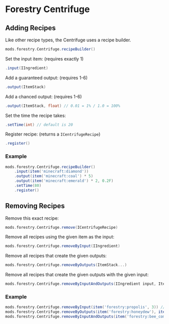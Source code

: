 # Forestry Centrifuge
## Adding Recipes
Like other recipe types, the Centrifuge uses a recipe builder.
```groovy
mods.forestry.Centrifuge.recipeBuilder()
```
Set the input item: (requires exactly 1)
```groovy
.input(IIngredient)
```
Add a guaranteed output: (requires 1-6)
```groovy
.output(ItemStack)
```
Add a chanced output: (requires 1-6)
```groovy
.output(ItemStack, float) // 0.01 = 1% / 1.0 = 100%
```
Set the time the recipe takes:
```groovy
.setTime(int) // default is 20
```
Register recipe: (returns a `ICentrifugeRecipe`)
```groovy
.register()
```
### Example
```groovy
mods.forestry.Centrifuge.recipeBuilder()
    .input(item('minecraft:diamond'))
    .output(item('minecraft:coal') * 5)
    .output(item('minecraft:emerald') * 2, 0.2F)
    .setTime(80)
    .register()
```
## Removing Recipes
Remove this exact recipe:
```groovy
mods.forestry.Centrifuge.remove(ICentrifugeRecipe)
```
Remove all recipes using the given item as the input:
```groovy
mods.forestry.Centrifuge.removeByInput(IIngredient)
```
Remove all recipes that create the given outputs:
```groovy
mods.forestry.Centrifuge.removeByOutputs(ItemStack...)
```
Remove all recipes that create the given outputs with the given input:
```groovy
mods.forestry.Centrifuge.removeByInputAndOutputs(IIngredient input, ItemStack... outputs)
```
### Example
```groovy
mods.forestry.Centrifuge.removeByInput(item('forestry:propolis', 3)) // removes recipes that use a silky propolis
mods.forestry.Centrifuge.removeByOutputs(item('forestry:honeydew'), item('forestry:beeswax')) // removes recipes that create honeydew AND beeswax
mods.forestry.Centrifuge.removeByInputAndOutputs(item('forestry:bee_combs', 5), item('forestry:honey_drop')) // removes recipes that use a dripping comb and create a honey drop
```